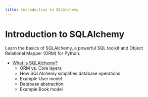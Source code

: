 ```yaml
---
title: Introduction to SQLAlchemy
---
```


# Introduction to SQLAlchemy

Learn the basics of SQLAlchemy, a powerful SQL toolkit and Object Relational Mapper (ORM) for Python.

- [What is SQLAlchemy?](./introduction-to-sqlalchemy.md)
  - ORM vs. Core layers
  - How SQLAlchemy simplifies database operations
  - Example User model
  - Database abstraction
  - Example Book model
